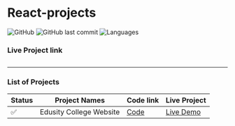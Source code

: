 # React-projects

![GitHub](https://img.shields.io/github/license/mohitkhedkar/react-projects?style=for-the-badge)
![GitHub last commit](https://img.shields.io/github/last-commit/mohitkhedkar/react-projects?style=for-the-badge)
![Languages](https://img.shields.io/github/languages/count/mohitkhedkar/react-projects?style=for-the-badge)

### Live Project link

##

---

### List of Projects

| Status             | Project Names           | Code link                          | Live Project                                 |
| ------------------ | ----------------------- | ---------------------------------- | -------------------------------------------- |
| :white_check_mark: | Edusity College Website | [Code](./projects/collegeWebsite/) | [Live Demo](https://edusity-mk.netlify.app/) |
